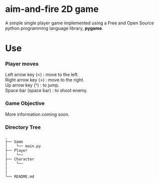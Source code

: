 # aim-and-fire 2D game
A simple single player game implemented using a Free and Open Source python programming language library, <b>pygame</b>.
# Use
### Player moves 
Left arrow key (<) : move to the left. <br>
Right arrow key (>) : move to the right. <br>
Up arrow key (^) : to jump. <br>
Space bar (space bar) : to shoot enemy.

### Game Objective 
More information coming soon.

### Directory Tree

```
.
├── Game
|    └── main.py
├── Player 
|    └── 
├── Character
|    └──
|   
| 
└── README.md
```

